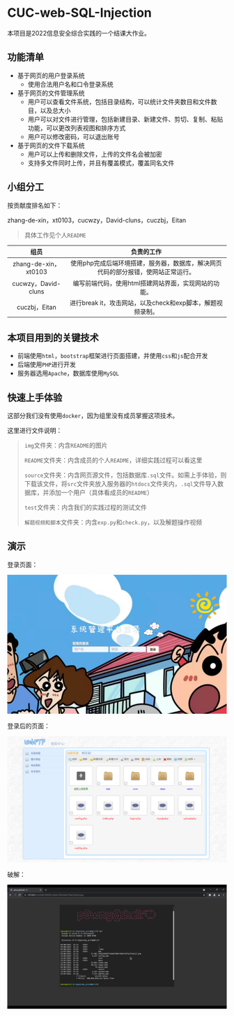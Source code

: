 # CUC-web-SQL-Injection

本项目是2022信息安全综合实践的一个结课大作业。



## 功能清单

- 基于网页的用户登录系统
  - 使用合法用户名和口令登录系统
- 基于网页的文件管理系统
  - 用户可以查看文件系统，包括目录结构，可以统计文件夹数目和文件数目，以及总大小
  - 用户可以对文件进行管理，包括新建目录、新建文件、剪切、复制、粘贴功能，可以更改列表视图和排序方式
  - 用户可以修改密码，可以退出账号
- 基于网页的文件下载系统
  - 用户可以上传和删除文件，上传的文件名会被加密
  - 支持多文件同时上传，并且有覆盖模式，覆盖同名文件



## 小组分工

按贡献度排名如下：

zhang-de-xin，xt0103，cucwzy，David-cluns，cuczbj，Eitan

> 具体工作见个人`README`

|         组员         |                          负责的工作                          |
| :------------------: | :----------------------------------------------------------: |
| zhang-de-xin，xt0103 | 使用php完成后端环境搭建，服务器，数据库，解决网页代码的部分报错，使网站正常运行。 |
| cucwzy，David-cluns  |     编写前端代码，使用html搭建网站界面，实现网站的功能。      |
|    cuczbj，Eitan     |  进行break it，攻击网站，以及check和exp脚本，解题视频录制。  |



## 本项目用到的关键技术

- 前端使用`html`，`bootstrap`框架进行页面搭建，并使用`css`和`js`配合开发
- 后端使用`PHP`进行开发
- 服务器选用`Apache`，数据库使用`MySQL`



## 快速上手体验

这部分我们没有使用`docker`，因为组里没有成员掌握这项技术。

这里进行文件说明：

> `img`文件夹：内含`README`的图片
>
> `README`文件夹：内含成员的个人`README`，详细实践过程可以看这里
>
> `source`文件夹：内含网页源文件，包括数据库`.sql`文件。如需上手体验，则下载该文件，将`src`文件夹放入服务器的`htdocs`文件夹内，`.sql`文件导入数据库，并添加一个用户（具体看成员的`README`）
>
> `test`文件夹：内含我们的实践过程的测试文件
>
> `解题视频和脚本`文件夹：内含`exp.py`和`check.py`，以及解题操作视频



## 演示

登录页面：

![登录页面](./img/登录页面.png)

登录后的页面：

![文件管理页面](./img/文件管理页面.png)

破解：

![破解页面](./img/破解页面.png)

